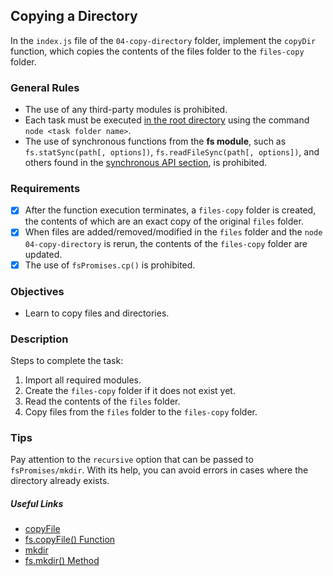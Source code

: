## Copying a Directory

In the `index.js` file of the `04-copy-directory` folder, implement the `copyDir` function, which copies the contents of the files folder to the `files-copy` folder.

### General Rules

- The use of any third-party modules is prohibited.
- Each task must be executed <u>in the root directory</u> using the command `node <task folder name>`.
- The use of synchronous functions from the **fs module**, such as `fs.statSync(path[, options])`, `fs.readFileSync(path[, options])`, and others found in the [synchronous API section](https://nodejs.org/api/fs.html#fs_synchronous_api), is prohibited.

### Requirements

- [x] After the function execution terminates, a `files-copy` folder is created, the contents of which are an exact copy of the original `files` folder.
- [x] When files are added/removed/modified in the `files` folder and the `node 04-copy-directory` is rerun, the contents of the `files-copy` folder are updated.
- [x] The use of `fsPromises.cp()` is prohibited.

### Objectives

- Learn to copy files and directories.

### Description

Steps to complete the task:

1. Import all required modules.
2. Create the `files-copy` folder if it does not exist yet.
3. Read the contents of the `files` folder.
4. Copy files from the `files` folder to the `files-copy` folder.

### Tips

Pay attention to the `recursive` option that can be passed to `fsPromises/mkdir`. With its help, you can avoid errors in cases where the directory already exists.

##### Useful Links

- [copyFile](https://nodejs.org/api/fs.html#fs_fspromises_copyfile_src_dest_mode)
- [fs.copyFile() Function](https://www.geeksforgeeks.org/node-js-fs-copyfile-function/)
- [mkdir](https://nodejs.org/api/fs.html#fs_fspromises_mkdir_path_options)
- [fs.mkdir() Method](https://www.geeksforgeeks.org/node-js-fs-mkdir-method/)
